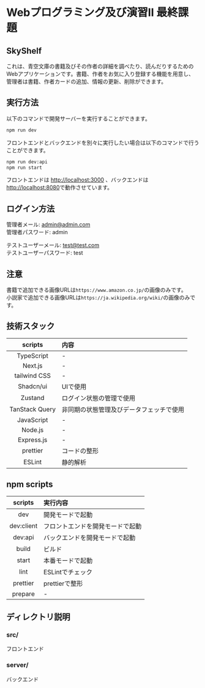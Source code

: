 # Webプログラミング及び演習Ⅱ 最終課題

## SkyShelf

これは、青空文庫の書籍及びその作者の詳細を調べたり、読んだりするためのWebアプリケーションです。書籍、作者をお気に入り登録する機能を用意し、管理者は書籍、作者カードの追加、情報の更新、削除ができます。

## 実行方法

以下のコマンドで開発サーバーを実行することができます。

```bash
npm run dev
```

フロントエンドとバックエンドを別々に実行したい場合は以下のコマンドで行うことができます。

```bash
npm run dev:api
npm run start
```

フロントエンドは [http://localhost:3000](http://localhost:3000) 、バックエンドは [http://localhost:8080](http://localhost:8080)で動作させています。

## ログイン方法

管理者メール: admin@admin.com
<br>
管理者パスワード: admin

テストユーザーメール: test@test.com
<br>
テストユーザーパスワード: test

## 注意

書籍で追加できる画像URLは`https://www.amazon.co.jp/`の画像のみです。
<br>
小説家で追加できる画像URLは`https://ja.wikipedia.org/wiki/`の画像のみです。

## 技術スタック

|    scripts     | 内容                                     |
| :------------: | :--------------------------------------- |
|   TypeScript   | -                                        |
|    Next.js     | -                                        |
|  tailwind CSS  | -                                        |
|   Shadcn/ui    | UIで使用                                 |
|    Zustand     | ログイン状態の管理で使用                 |
| TanStack Query | 非同期の状態管理及びデータフェッチで使用 |
|   JavaScript   | -                                        |
|    Node.js     | -                                        |
|   Express.js   | -                                        |
|    prettier    | コードの整形                             |
|     ESLint     | 静的解析                                 |

## npm scripts

|  scripts   | 実行内容                         |
| :--------: | :------------------------------- |
|    dev     | 開発モードで起動                 |
| dev:client | フロントエンドを開発モードで起動 |
|  dev:api   | バックエンドを開発モードで起動   |
|   build    | ビルド                           |
|   start    | 本番モードで起動                 |
|    lint    | ESLintでチェック                 |
|  prettier  | prettierで整形                   |
|  prepare   | -                                |

## ディレクトリ説明

### src/

フロントエンド

### server/

バックエンド
